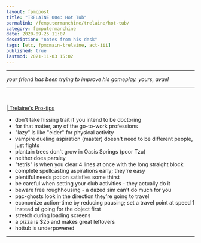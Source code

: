 ```yaml
---
layout: fpmcpost
title: "TRELAINE 004: Hot Tub"
permalink: /femputermanchine/trelaine/hot-tub/
category: femputermanchine
date: 2020-09-25 11:07
description: "notes from his desk"
tags: [etc, fpmcmain-trelaine, act-iii]
published: true
lastmod: 2021-11-03 15:02
---
```

[//]: # ( 09/26/20  -added)
[//]: # ( 03/04/21  -this should be from avael, not avaelle)
[//]: # ( 11/03/21  -title added)

*****

<i>your friend has been trying to improve his gameplay. yours, avael</i>

*****
<br>
<P style="text-decoration: underline;">| Trelaine's Pro-tips </p>

* don't take hissing trait if you intend to be doctoring
* for that matter, any of the go-to-work professions
* "lazy" is like "elder" for physical activity
* vampire dueling aspiration (master) doesn't need to be different people, just fights
* plantain trees don't grow in Oasis Springs (poor Tzu)
* neither does parsley
* "tetris" is when you clear 4 lines at once with the long straight block
* complete spellcasting aspirations early; they're easy
* plentiful needs potion satisfies some thirst
* be careful when setting your club activities - they actually do it
* beware free roughhousing - a dazed sim can't do much for you
* pac-ghosts look in the direction they're going to travel
* economize action-time by reducing pausing; set a travel point at speed 1 instead of going for the object first
* stretch during loading screens
* a pizza is $25 and makes great leftovers
* hottub is underpowered


*****
